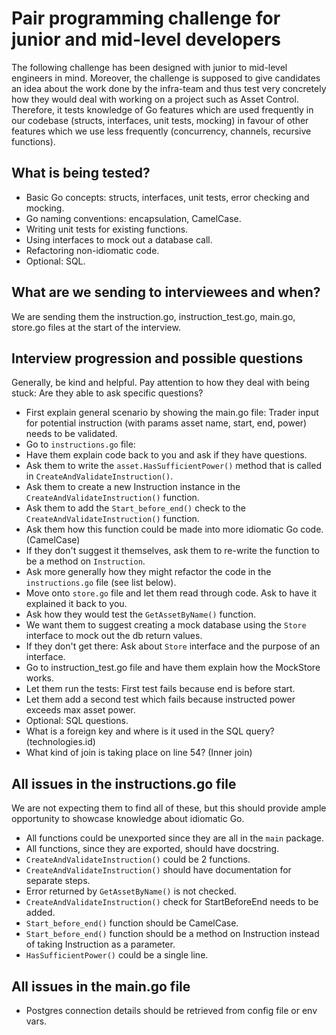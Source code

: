 # Pair programming challenge for junior and mid-level developers
The following challenge has been designed with junior to mid-level engineers in mind. Moreover, the challenge is supposed to give candidates an idea about the work done by the infra-team and thus test very concretely how they would deal with working on a project such as Asset Control. Therefore, it tests knowledge of Go features which are used frequently in our codebase (structs, interfaces, unit tests, mocking) in favour of other features which we use less frequently (concurrency, channels, recursive functions).

## What is being tested?
- Basic Go concepts: structs, interfaces, unit tests, error checking and mocking.
- Go naming conventions: encapsulation, CamelCase.
- Writing unit tests for existing functions.
- Using interfaces to mock out a database call.
- Refactoring non-idiomatic code.
- Optional: SQL.

## What are we sending to interviewees and when?
We are sending them the instruction.go, instruction_test.go, main.go, store.go files at the start of the interview.

## Interview progression and possible questions
Generally, be kind and helpful. Pay attention to how they deal with being stuck: Are they able to ask specific questions?
- First explain general scenario by showing the main.go file: Trader input for potential instruction (with params asset name, start, end, power) needs to be validated.
- Go to `instructions.go` file:
- Have them explain code back to you and ask if they have questions.
- Ask them to write the `asset.HasSufficientPower()` method that is called in `CreateAndValidateInstruction()`.
- Ask them to create a new Instruction instance in the `CreateAndValidateInstruction()` function.
- Ask them to add the `Start_before_end()` check to the `CreateAndValidateInstruction()` function.
- Ask them how this function could be made into more idiomatic Go code. (CamelCase)
- If they don't suggest it themselves, ask them to re-write the function to be a method on `Instruction`.
- Ask more generally how they might refactor the code in the `instructions.go` file (see list below).
- Move onto `store.go` file and let them read through code. Ask to have it explained it back to you.
- Ask how they would test the `GetAssetByName()` function.
- We want them to suggest creating a mock database using the `Store` interface to mock out the db return values.
- If they don't get there: Ask about `Store` interface and the purpose of an interface.
- Go to instruction_test.go file and have them explain how the MockStore works.
- Let them run the tests: First test fails because end is before start.
- Let them add a second test which fails because instructed power exceeds max asset power.
- Optional: SQL questions.
- What is a foreign key and where is it used in the SQL query? (technologies.id)
- What kind of join is taking place on line 54? (Inner join)

## All issues in the instructions.go file
We are not expecting them to find all of these, but this should provide ample opportunity to showcase knowledge about idiomatic Go.
- All functions could be unexported since they are all in the `main` package.
- All functions, since they are exported, should have docstring.
- `CreateAndValidateInstruction()` could be 2 functions.
- `CreateAndValidateInstruction()` should have documentation for separate steps.
- Error returned by `GetAssetByName()` is not checked.
- `CreateAndValidateInstruction()` check for StartBeforeEnd needs to be added.
- `Start_before_end()` function should be CamelCase.
- `Start_before_end()` function should be a method on Instruction instead of taking Instruction as a parameter.
- `HasSufficientPower()` could be a single line.

## All issues in the main.go file
- Postgres connection details should be retrieved from config file or env vars.

